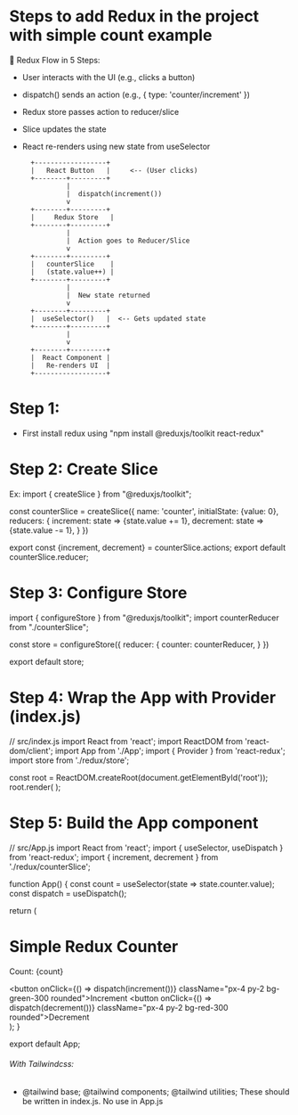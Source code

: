 # Steps to add Redux in the project with simple count example

🧠 Redux Flow in 5 Steps:
 - User interacts with the UI (e.g., clicks a button)
 - dispatch() sends an action (e.g., { type: 'counter/increment' })
 - Redux store passes action to reducer/slice
 - Slice updates the state
 - React re-renders using new state from useSelector

         +------------------+
         |   React Button   |     <-- (User clicks)
         +--------+---------+
                  |
                  |  dispatch(increment())
                  v
         +--------+---------+
         |     Redux Store   |
         +--------+---------+
                  |
                  |  Action goes to Reducer/Slice
                  v
         +--------+---------+
         |   counterSlice    |
         |   (state.value++) |
         +--------+---------+
                  |
                  |  New state returned
                  v
         +--------+---------+
         |  useSelector()   |  <-- Gets updated state
         +--------+---------+
                  |
                  v
         +--------+---------+
         |  React Component |
         |   Re-renders UI  |
         +------------------+


# Step 1:
- First install redux using "npm install @reduxjs/toolkit react-redux"

# Step 2: Create Slice

Ex:
import { createSlice } from "@reduxjs/toolkit";

const counterSlice = createSlice({
    name: 'counter',
    initialState: {value: 0},
    reducers: {
        increment: state => {state.value += 1},
        decrement: state => {state.value -= 1},
    }
})

export const {increment, decrement} = counterSlice.actions;
export default counterSlice.reducer;


# Step 3: Configure Store

import { configureStore } from "@reduxjs/toolkit";
import counterReducer from "./counterSlice";

const store = configureStore({
    reducer: {
        counter: counterReducer,
    }
})

export default store;


# Step 4: Wrap the App with Provider (index.js)
// src/index.js
import React from 'react';
import ReactDOM from 'react-dom/client';
import App from './App';
import { Provider } from 'react-redux';
import store from './redux/store';

const root = ReactDOM.createRoot(document.getElementById('root'));
root.render(
  <Provider store={store}>
    <App />
  </Provider>
);


# Step 5: Build the App component
  // src/App.js
import React from 'react';
import { useSelector, useDispatch } from 'react-redux';
import { increment, decrement } from './redux/counterSlice';

function App() {
  const count = useSelector(state => state.counter.value);
  const dispatch = useDispatch();

  return (
    <div className="flex flex-col items-center justify-center h-screen text-blue-600">
      <h1 className="text-3xl font-bold mb-4">Simple Redux Counter</h1>
      <p className="text-2xl mb-4">Count: {count}</p>
      <div className="space-x-4">
        <button onClick={() => dispatch(increment())} className="px-4 py-2 bg-green-300 rounded">Increment</button>
        <button onClick={() => dispatch(decrement())} className="px-4 py-2 bg-red-300 rounded">Decrement</button>
      </div>
    </div>
  );
}

export default App;



###### With Tailwindcss:
- @tailwind base; @tailwind components; @tailwind utilities;
These should be written in index.js. No use in App.js







